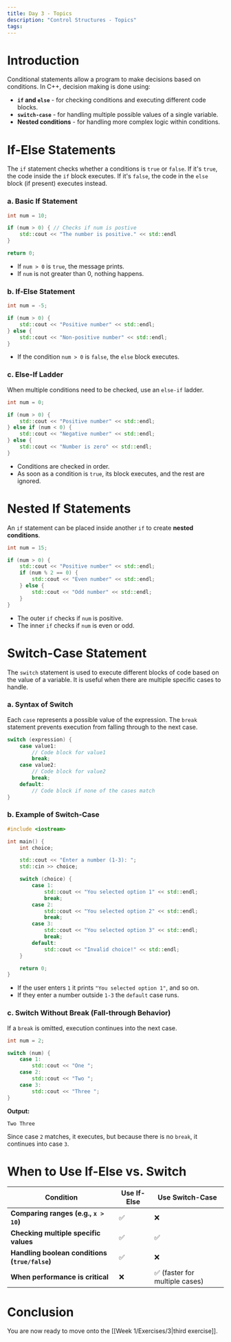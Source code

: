 ```yaml
---
title: Day 3 - Topics
description: "Control Structures - Topics"
tags:
---
```

# Introduction
Conditional statements allow a program to make decisions based on conditions. In C++, decision making is done using:
- **`if` and `else`** - for checking conditions and executing different code blocks.
- **`switch-case`** - for handling multiple possible values of a single variable.
- **Nested conditions** - for handling more complex logic within conditions.
# If-Else Statements
The `if` statement checks whether a conditions is `true` or `false`. If it's `true`, the code inside the `if` block executes. If it's `false`, the code in the `else` block (if present) executes instead.
### a. Basic If Statement
```cpp
int num = 10;

if (num > 0) { // Checks if num is postive
	std::cout << "The number is positive." << std::endl
}

return 0;
```
- If `num > 0` is `true`, the message prints.
- If `num` is not greater than 0, nothing happens.
### b. If-Else Statement
```cpp
int num = -5;

if (num > 0) {
    std::cout << "Positive number" << std::endl;
} else {
    std::cout << "Non-positive number" << std::endl;
}
```
- If the condition `num > 0` is `false`, the `else` block executes.
### c. Else-If Ladder
When multiple conditions need to be checked, use an `else-if` ladder.
```cpp
int num = 0;

if (num > 0) {
    std::cout << "Positive number" << std::endl;
} else if (num < 0) {
    std::cout << "Negative number" << std::endl;
} else {
    std::cout << "Number is zero" << std::endl;
}
```
- Conditions are checked in order.
- As soon as a condition is `true`, its block executes, and the rest are ignored.
# Nested If Statements
An `if` statement can be placed inside another `if` to create **nested conditions**.
```cpp
int num = 15;

if (num > 0) {
    std::cout << "Positive number" << std::endl;
    if (num % 2 == 0) {
        std::cout << "Even number" << std::endl;
    } else {
        std::cout << "Odd number" << std::endl;
    }
}
```
- The outer `if` checks if `num` is positive.
- The inner `if` checks if `num` is even or odd.
# Switch-Case Statement
The `switch` statement is used to execute different blocks of code based on the value of a variable. It is useful when there are multiple specific cases to handle.
### a. Syntax of Switch
Each `case` represents a possible value of the expression. The `break` statement prevents execution from falling through to the next case.
```cpp
switch (expression) {
    case value1:
        // Code block for value1
        break;
    case value2:
        // Code block for value2
        break;
    default:
        // Code block if none of the cases match
}
```
### b. Example of Switch-Case
```cpp
#include <iostream>

int main() {
    int choice;

    std::cout << "Enter a number (1-3): ";
    std::cin >> choice;

    switch (choice) {
        case 1:
            std::cout << "You selected option 1" << std::endl;
            break;
        case 2:
            std::cout << "You selected option 2" << std::endl;
            break;
        case 3:
            std::cout << "You selected option 3" << std::endl;
            break;
        default:
            std::cout << "Invalid choice!" << std::endl;
    }

    return 0;
}
```
- If the user enters `1` it prints `"You selected option 1"`, and so on.
- If they enter a number outside `1-3` the `default` case runs.
### c. Switch Without Break (Fall-through Behavior)
If a `break` is omitted, execution continues into the next case.
```cpp
int num = 2;

switch (num) {
    case 1:
        std::cout << "One ";
    case 2:
        std::cout << "Two ";
    case 3:
        std::cout << "Three ";
}
```
**Output:**
```
Two Three
```
Since case `2` matches, it executes, but because there is no `break`, it continues into case `3`.
# When to Use If-Else vs. Switch

| Condition                                      | Use If-Else | Use Switch-Case               |
| ---------------------------------------------- | ----------- | ----------------------------- |
| **Comparing ranges (e.g., `x > 10`)**          | ✅           | ❌                             |
| **Checking multiple specific values**          | ✅           | ✅                             |
| **Handling boolean conditions (`true/false`)** | ✅           | ❌                             |
| **When performance is critical**               | ❌           | ✅ (faster for multiple cases) |
# Conclusion
You are now ready to move onto the [[Week 1/Exercises/3|third exercise]].
